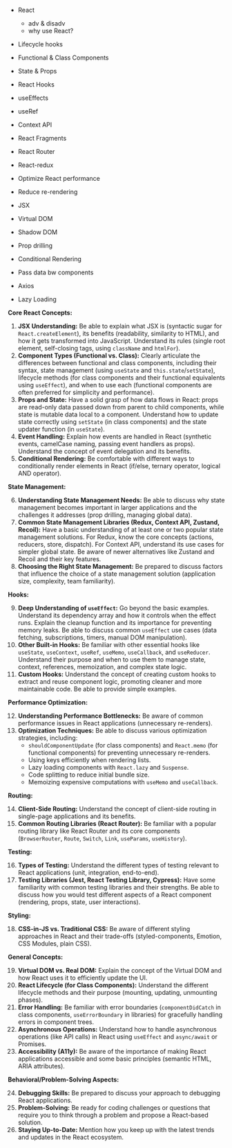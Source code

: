 - React
  - adv & disadv
  - why use React?
- Lifecycle hooks
- Functional & Class Components
- State & Props
- React Hooks
- useEffects
- useRef
- Context API
- React Fragments
- React Router
- React-redux
- Optimize React performance
- Reduce re-rendering 

 
- JSX
- Virtual DOM
- Shadow DOM
- Prop drilling
- Conditional Rendering
- Pass data bw components
- Axios
- Lazy Loading


**Core React Concepts:**

1.  **JSX Understanding:** Be able to explain what JSX is (syntactic sugar for `React.createElement`), its benefits (readability, similarity to HTML), and how it gets transformed into JavaScript. Understand its rules (single root element, self-closing tags, using `className` and `htmlFor`).
2.  **Component Types (Functional vs. Class):** Clearly articulate the differences between functional and class components, including their syntax, state management (using `useState` and `this.state`/`setState`), lifecycle methods (for class components and their functional equivalents using `useEffect`), and when to use each (functional components are often preferred for simplicity and performance).
3.  **Props and State:** Have a solid grasp of how data flows in React: props are read-only data passed down from parent to child components, while state is mutable data local to a component. Understand how to update state correctly using `setState` (in class components) and the state updater function (in `useState`).
4.  **Event Handling:** Explain how events are handled in React (synthetic events, camelCase naming, passing event handlers as props). Understand the concept of event delegation and its benefits.
5.  **Conditional Rendering:** Be comfortable with different ways to conditionally render elements in React (if/else, ternary operator, logical AND operator).

**State Management:**

6.  **Understanding State Management Needs:** Be able to discuss why state management becomes important in larger applications and the challenges it addresses (prop drilling, managing global data).
7.  **Common State Management Libraries (Redux, Context API, Zustand, Recoil):** Have a basic understanding of at least one or two popular state management solutions. For Redux, know the core concepts (actions, reducers, store, dispatch). For Context API, understand its use cases for simpler global state. Be aware of newer alternatives like Zustand and Recoil and their key features.
8.  **Choosing the Right State Management:** Be prepared to discuss factors that influence the choice of a state management solution (application size, complexity, team familiarity).

**Hooks:**

9.  **Deep Understanding of `useEffect`:** Go beyond the basic examples. Understand its dependency array and how it controls when the effect runs. Explain the cleanup function and its importance for preventing memory leaks. Be able to discuss common `useEffect` use cases (data fetching, subscriptions, timers, manual DOM manipulation).
10. **Other Built-in Hooks:** Be familiar with other essential hooks like `useState`, `useContext`, `useRef`, `useMemo`, `useCallback`, and `useReducer`. Understand their purpose and when to use them to manage state, context, references, memoization, and complex state logic.
11. **Custom Hooks:** Understand the concept of creating custom hooks to extract and reuse component logic, promoting cleaner and more maintainable code. Be able to provide simple examples.

**Performance Optimization:**

12. **Understanding Performance Bottlenecks:** Be aware of common performance issues in React applications (unnecessary re-renders).
13. **Optimization Techniques:** Be able to discuss various optimization strategies, including:
    * `shouldComponentUpdate` (for class components) and `React.memo` (for functional components) for preventing unnecessary re-renders.
    * Using keys efficiently when rendering lists.
    * Lazy loading components with `React.lazy` and `Suspense`.
    * Code splitting to reduce initial bundle size.
    * Memoizing expensive computations with `useMemo` and `useCallback`.

**Routing:**

14. **Client-Side Routing:** Understand the concept of client-side routing in single-page applications and its benefits.
15. **Common Routing Libraries (React Router):** Be familiar with a popular routing library like React Router and its core components (`BrowserRouter`, `Route`, `Switch`, `Link`, `useParams`, `useHistory`).

**Testing:**

16. **Types of Testing:** Understand the different types of testing relevant to React applications (unit, integration, end-to-end).
17. **Testing Libraries (Jest, React Testing Library, Cypress):** Have some familiarity with common testing libraries and their strengths. Be able to discuss how you would test different aspects of a React component (rendering, props, state, user interactions).

**Styling:**

18. **CSS-in-JS vs. Traditional CSS:** Be aware of different styling approaches in React and their trade-offs (styled-components, Emotion, CSS Modules, plain CSS).

**General Concepts:**

19. **Virtual DOM vs. Real DOM:** Explain the concept of the Virtual DOM and how React uses it to efficiently update the UI.
20. **React Lifecycle (for Class Components):** Understand the different lifecycle methods and their purpose (mounting, updating, unmounting phases).
21. **Error Handling:** Be familiar with error boundaries (`componentDidCatch` in class components, `useErrorBoundary` in libraries) for gracefully handling errors in component trees.
22. **Asynchronous Operations:** Understand how to handle asynchronous operations (like API calls) in React using `useEffect` and `async/await` or Promises.
23. **Accessibility (A11y):** Be aware of the importance of making React applications accessible and some basic principles (semantic HTML, ARIA attributes).

**Behavioral/Problem-Solving Aspects:**

24. **Debugging Skills:** Be prepared to discuss your approach to debugging React applications.
25. **Problem-Solving:** Be ready for coding challenges or questions that require you to think through a problem and propose a React-based solution.
26. **Staying Up-to-Date:** Mention how you keep up with the latest trends and updates in the React ecosystem.

